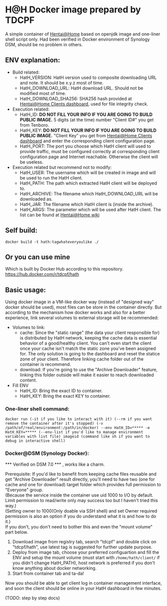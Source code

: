 # H@H Docker image prepared by TDCPF
A simple container of [Hentai@Home](https://ehwiki.org/wiki/Hentai@Home) based on openjdk image and one-liner shell script only.
Had been verified in Docker environment of Synology DSM, should be no problem in others.


## ENV explanation:
- Build related:
  - HatH_VERSION: HatH version used to composite downloading URL and note. It should be x.y.z most of time.
  - HatH_DOWNLOAD_URL: HatH download URL. Should not be modified most of time.
  - HatH_DOWNLOAD_SHA256: SHA256 hash provided at [Hentai@Home Clients dashboard](https://e-hentai.org/hentaiathome.php), used for file integrity check.
- Execution related:
  - HatH_ID: **DO NOT FILL YOUR INFO IF YOU ARE GOING TO BUILD PUBLIC IMAGE.** 5 digits (at the time) number "Client ID#" you get from Tenboro.
  - HatH_KEY: **DO NOT FILL YOUR INFO IF YOU ARE GOING TO BUILD PUBLIC IMAGE.** "Client Key" you get from [Hentai@Home Clients dashboard](https://e-hentai.org/hentaiathome.php) and enter the corresponding client configuration page.
  - HatH_PORT: The port you choose which HatH client will used to provide traffic, must be configured correctly at corresponding client configuration page and Internet reachable. Otherwise the client will be useless.
- Execution related but recommend not to modify:
  - HatH_USER: The username which will be created in image and will be used to run the HatH client.
  - HatH_PATH: The path which extracted HatH client will be deployed to.
  - HatH_ARCHIVE: The filename which HatH_DOWNLOAD_URL will be downloaded as.
  - HatH_JAR: The filename which HatH client is (inside the archive).
  - HatH_ARGS: The parameter which will be used after HatH client. The list can be found at [Hentai@Home wiki](https://ehwiki.org/wiki/Hentai@Home#Software)


## Self build:
```
docker build -t hath:tagwhateveryoulike ./
```


## Or you can use mine  
Which is built by Docker Hub according to this repository.  
https://hub.docker.com/r/tdcpf/hath


## Basic usage:
Using docker image in a VM-like docker way (instead of "designed way" docker should be used), most files can be store in the container directly.
But according to the mechanism how docker works and also for a better experience, link several volumes to external storage will be recommended:
- Volumes to link:
  - cache: Since the "static range" (the data your client responsible for) is distributed by HatH network, keeping the cache data is essential behavior of a good/healthy client. You can't even start the client once your cache isn't match the static zone you've been assigned for. The only solution is going to the dashboard and reset the statice zone of your client. Therefore linking cache folder out of the container is recommend.
  - download: If you're going to use the "Archive Downloader" feature, linking this folder outside will make it easier to reach downloaded content.
- Fill ENV
  - HatH_ID: Bring the exact ID to container.
  - HatH_KEY: Bring the exact KEY to container.


### One-liner shell command:
```
docker run (-it if you like to interact with it) (--rm if you want remove the container after it's stopped) (-v /path/of/real/environment:/path/in/docker) --env HatH_ID=***** -e HatH_KEY=***** (--env-list if you'd like to manage environment variables with list file) imageid (command like sh if you want to debug in interactive shell)
```


### Docker@DSM (Synology Docker): 
*** Verified on DSM 7.0 *** , works like a charm.

Prerequisite:
If you'd like to benefit from keeping cache files reusable and get "Archive Downloader" result directly, you'll need to have two (one for cache and one for download) target folder which provides full permission to "Everyone" group.  
(Because the service inside the container use uid 1000 to I/O by default. Limit permission to read/write only may success too but I haven't tried this way.)  
(Setting owner to 1000(Only doable via SSH shell) and set Owner required permission is also an option if you do understand what it is and how to do it.)  
If you don't, you don't need to bother this and even the "mount volume" part below.

1. Download image from registry tab, search "tdcpf" and double click on "tdcpf/hath", use latest tag is suggested for further update purpose. 
2. Deploy from image tab, choose your preferred configuartion and fill the ENV and setup the mount volume (must start with `/home/hath/client/` if you didn't change HatH_PATH), host network is preferred if you don't know anything about docker networking.
3. Start from container tab and ta-da!

Now you should be able to get client log in container management interface, and soon the client should be online in your HatH dashboard in few minutes.

(TODO: step by step docs)
